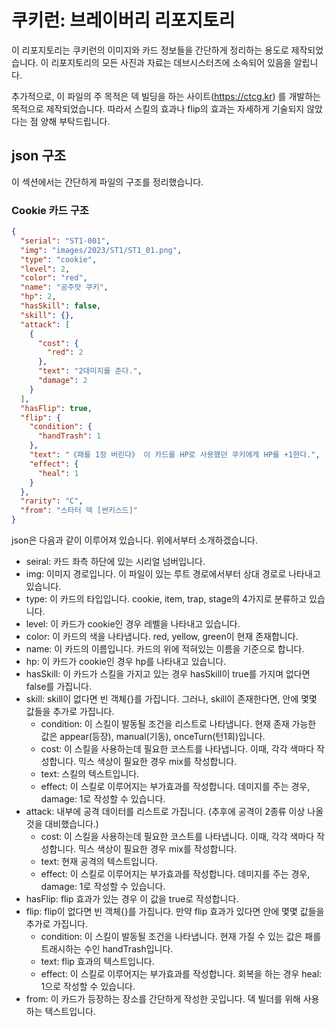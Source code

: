 # 쿠키런: 브레이버리 리포지토리

이 리포지토리는 쿠키런의 이미지와 카드 정보들을 간단하게 정리하는 용도로 제작되었습니다. 이 리포지토리의 모든 사진과 자료는 데브시스터즈에 소속되어 있음을 알립니다.

추가적으로, 이 파일의 주 목적은 덱 빌딩을 하는 사이트(https://ctcg.kr) 를 개발하는 목적으로 제작되었습니다. 따라서 스킬의 효과나 flip의 효과는 자세하게 기술되지 않았다는 점 양해 부탁드립니다.
  
## json 구조
이 섹션에서는 간단하게 파일의 구조를 정리했습니다.
### Cookie 카드 구조
```json
{
  "serial": "ST1-001",
  "img": "images/2023/ST1/ST1_01.png",
  "type": "cookie",
  "level": 2,
  "color": "red",
  "name": "공주맛 쿠키",
  "hp": 2,
  "hasSkill": false,
  "skill": {},
  "attack": [
    {
      "cost": {
        "red": 2
      },
      "text": "2대미지를 준다.",
      "damage": 2
    }
  ],
  "hasFlip": true,
  "flip": {
    "condition": {
      "handTrash": 1
    },
    "text": "《패를 1장 버린다》 이 카드를 HP로 사용했던 쿠키에게 HP를 +1한다.",
    "effect": {
      "heal": 1
    }
  },
  "rarity": "C",
  "from": "스타터 덱 [썬키스드]"
}
```
json은 다음과 같이 이루어져 있습니다. 위에서부터 소개하겠습니다.

- seiral: 카드 좌측 하단에 있는 시리얼 넘버입니다.
- img: 이미지 경로입니다. 이 파일이 있는 루트 경로에서부터 상대 경로로 나타내고 있습니다.
- type: 이 카드의 타입입니다. cookie, item, trap, stage의 4가지로 분류하고 있습니다.
- level: 이 카드가 cookie인 경우 레벨을 나타내고 있습니다.
- color: 이 카드의 색을 나타냅니다. red, yellow, green이 현재 존재합니다.
- name: 이 카드의 이름입니다. 카드의 위에 적혀있는 이름을 기준으로 합니다.
- hp: 이 카드가 cookie인 경우 hp를 나타내고 있습니다.
- hasSkill: 이 카드가 스킬을 가지고 있는 경우 hasSkill이 true를 가지며 없다면 false를 가집니다.
- skill: skill이 없다면 빈 객체{}를 가집니다. 그러나, skill이 존재한다면, 안에 몇몇 값들을 추가로 가집니다.
  - condition: 이 스킬이 발동될 조건을 리스트로 나타냅니다. 현재 존재 가능한 값은 appear(등장), manual(기동), onceTurn(턴1회)입니다.
  - cost: 이 스킬을 사용하는데 필요한 코스트를 나타냅니다. 이때, 각각 색마다 작성합니다. 믹스 색상이 필요한 경우 mix를 작성합니다.
  - text: 스킬의 텍스트입니다.
  - effect: 이 스킬로 이루어지는 부가효과를 작성합니다. 데미지를 주는 경우, damage: 1로 작성할 수 있습니다.
- attack: 내부에 공격 데이터를 리스트로 가집니다. (추후에 공격이 2종류 이상 나올 것을 대비했습니다.)
  - cost: 이 스킬을 사용하는데 필요한 코스트를 나타냅니다. 이때, 각각 색마다 작성합니다. 믹스 색상이 필요한 경우 mix를 작성합니다.
  - text: 현재 공격의 텍스트입니다.
  - effect: 이 스킬로 이루어지는 부가효과를 작성합니다. 데미지를 주는 경우, damage: 1로 작성할 수 있습니다.
- hasFlip: flip 효과가 있는 경우 이 값을 true로 작성합니다.
- flip: flip이 없다면 빈 객체{}를 가집니다. 만약 flip 효과가 있다면 안에 몇몇 값들을 추가로 가집니다.
  - condition: 이 스킬이 발동될 조건을 나타냅니다. 현재 가질 수 있는 값은 패를 트래시하는 수인 handTrash입니다.
  - text: flip 효과의 텍스트입니다.
  - effect: 이 스킬로 이루어지는 부가효과를 작성합니다. 회복을 하는 경우 heal: 1으로 작성할 수 있습니다.
- from: 이 카드가 등장하는 장소를 간단하게 작성한 곳입니다. 덱 빌더를 위해 사용하는 텍스트입니다.
